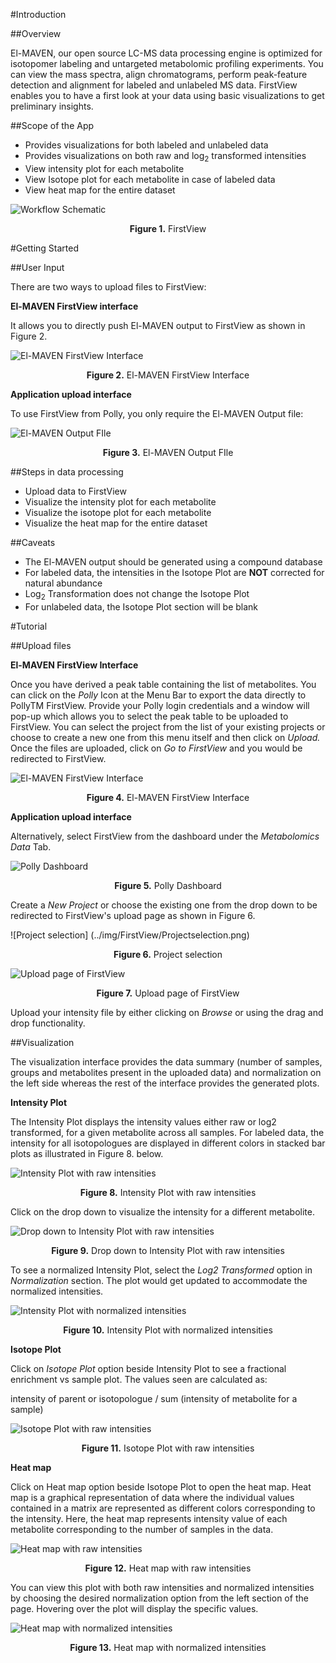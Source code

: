 #Introduction

##Overview

El-MAVEN, our open source LC-MS data processing engine is optimized for isotopomer labeling and untargeted metabolomic profiling experiments. You can view the mass spectra, align chromatograms, perform peak-feature detection and alignment for labeled and unlabeled MS data. FirstView enables you to have a first look at your data using basic visualizations to get preliminary insights.

##Scope of the App

*   Provides visualizations for both labeled and unlabeled data
*   Provides visualizations on both raw and log<sub>2</sub> transformed intensities
*   View intensity plot for each metabolite
*   View Isotope plot for each metabolite in case of labeled data
*   View heat map for the entire dataset

![Workflow Schematic](../img/FirstView/Workflowschematic.png) <center>**Figure 1.** FirstView</center>

#Getting Started

##User Input

There are two ways to upload files to FirstView:

**El-MAVEN FirstView interface**

It allows you to directly push El-MAVEN output to FirstView as shown in Figure 2.

![El-MAVEN FirstView Interface](../img/FirstView/EFInterface.png) <center>**Figure 2.** El-MAVEN FirstView Interface</center>

**Application upload interface**

To use FirstView from Polly, you only require the El-MAVEN Output file:

![El-MAVEN Output FIle](../img/FirstView/Outputfile.png) <center>**Figure 3.** El-MAVEN Output FIle</center>

##Steps in data processing

*   Upload data to FirstView
*   Visualize the intensity plot for each metabolite
*   Visualize the isotope plot for each metabolite
*   Visualize the heat map for the entire dataset

##Caveats

*   The El-MAVEN output should be generated using a compound database
*   For labeled data, the intensities in the Isotope Plot are **NOT** corrected for natural abundance
*   Log<sub>2</sub> Transformation does not change the Isotope Plot
*   For unlabeled data, the Isotope Plot section will be blank

#Tutorial

##Upload files

**El-MAVEN FirstView Interface**

Once you have derived a peak table containing the list of metabolites. You can click on the *Polly* Icon at the Menu Bar to export the data directly to PollyTM FirstView. Provide your Polly login credentials and a window will pop-up which allows you to select the peak table to be uploaded to FirstView. You can select the project from the list of your existing projects or choose to create a new one from this menu itself and then click on *Upload.* Once the files are uploaded, click on *Go to FirstView* and you would be redirected to FirstView.

![El-MAVEN FirstView Interface](../img/FirstView/Elmaven.png) <center>**Figure 4.** El-MAVEN FirstView Interface</center>

**Application upload interface**

Alternatively, select FirstView from the dashboard under the *Metabolomics Data* Tab.

![Polly Dashboard](../img/FirstView/Dashboard.png) <center>**Figure 5.** Polly Dashboard</center>

Create a *New Project* or choose the existing one from the drop down to be redirected to FirstView's upload page as shown in Figure 6.

![Project selection] (../img/FirstView/Projectselection.png) <center>**Figure 6.** Project selection</center>

![Upload page of FirstView](../img/FirstView/Uploadpage.png) <center>**Figure 7.** Upload page of FirstView</center>

Upload your intensity file by either clicking on *Browse* or using the drag and drop functionality.

##Visualization

The visualization interface provides the data summary (number of samples, groups and metabolites present in the uploaded data) and normalization on the left side whereas the rest of the interface provides the generated plots.

**Intensity Plot**

The Intensity Plot displays the intensity values either raw or log2 transformed, for a given metabolite across all samples. For labeled data, the intensity for all isotopologues are displayed in different colors in stacked bar plots as illustrated in Figure 8. below.

![Intensity Plot with raw intensities](../img/FirstView/Intensityplot.png) <center>**Figure 8.** Intensity Plot with raw intensities</center>

Click on the drop down to visualize the intensity for a different metabolite.

![Drop down to Intensity Plot with raw intensities](../img/FirstView/Intensityplot2.png) <center>**Figure 9.** Drop down to Intensity Plot with raw intensities</center>

To see a normalized Intensity Plot, select the *Log2 Transformed* option in *Normalization* section. The plot would get updated to accommodate the normalized intensities.

![Intensity Plot with normalized intensities](../img/FirstView/Intensityplot3.png) <center>**Figure 10.** Intensity Plot with normalized intensities</center>

**Isotope Plot**

Click on *Isotope Plot* option beside Intensity Plot to see a fractional enrichment vs sample plot. The values seen are calculated as:

intensity of parent or isotopologue / sum (intensity of metabolite for a sample)

![Isotope Plot with raw intensities](../img/FirstView/Isotopeplot.png) <center>**Figure 11.** Isotope Plot with raw intensities</center>

**Heat map**

Click on Heat map option beside Isotope Plot to open the heat map. Heat map is a graphical representation of data where the individual values contained in a matrix are represented as different colors corresponding to the intensity. Here, the heat map represents intensity value of each metabolite corresponding to the number of samples in the data.

![Heat map with raw intensities](../img/FirstView/Heatmap1.png) <center>**Figure 12.** Heat map with raw intensities</center>

You can view this plot with both raw intensities and normalized intensities by choosing the desired normalization option from the left section of the page. Hovering over the plot will display the specific values.

![Heat map with normalized intensities](../img/FirstView/Heatmap2.png) <center>**Figure 13.** Heat map with normalized intensities</center>